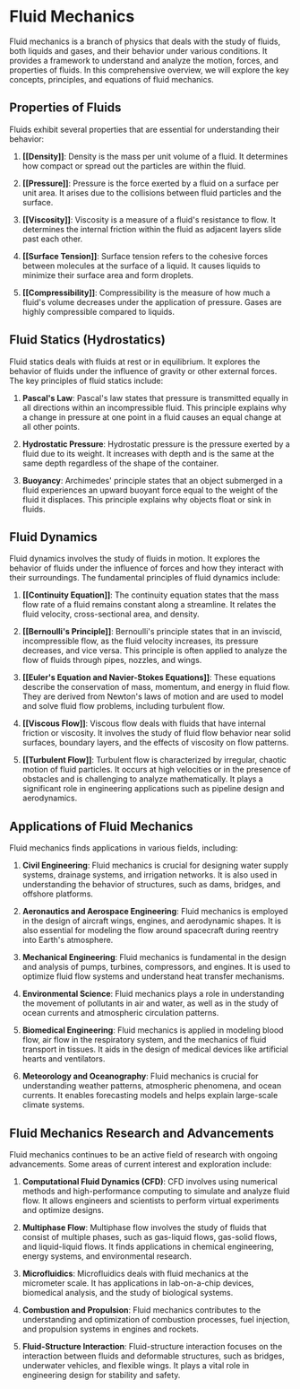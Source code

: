 
# Fluid Mechanics

Fluid mechanics is a branch of physics that deals with the study of fluids, both liquids and gases, and their behavior under various conditions. It provides a framework to understand and analyze the motion, forces, and properties of fluids. In this comprehensive overview, we will explore the key concepts, principles, and equations of fluid mechanics.

## Properties of Fluids

Fluids exhibit several properties that are essential for understanding their behavior:

1. **[[Density]]**: Density is the mass per unit volume of a fluid. It determines how compact or spread out the particles are within the fluid.

2. **[[Pressure]]**: Pressure is the force exerted by a fluid on a surface per unit area. It arises due to the collisions between fluid particles and the surface.

3. **[[Viscosity]]**: Viscosity is a measure of a fluid's resistance to flow. It determines the internal friction within the fluid as adjacent layers slide past each other.

4. **[[Surface Tension]]**: Surface tension refers to the cohesive forces between molecules at the surface of a liquid. It causes liquids to minimize their surface area and form droplets.

5. **[[Compressibility]]**: Compressibility is the measure of how much a fluid's volume decreases under the application of pressure. Gases are highly compressible compared to liquids.

## Fluid Statics (Hydrostatics)

Fluid statics deals with fluids at rest or in equilibrium. It explores the behavior of fluids under the influence of gravity or other external forces. The key principles of fluid statics include:

1. **Pascal's Law**: Pascal's law states that pressure is transmitted equally in all directions within an incompressible fluid. This principle explains why a change in pressure at one point in a fluid causes an equal change at all other points.

2. **Hydrostatic Pressure**: Hydrostatic pressure is the pressure exerted by a fluid due to its weight. It increases with depth and is the same at the same depth regardless of the shape of the container.

3. **Buoyancy**: Archimedes' principle states that an object submerged in a fluid experiences an upward buoyant force equal to the weight of the fluid it displaces. This principle explains why objects float or sink in fluids.

## Fluid Dynamics

Fluid dynamics involves the study of fluids in motion. It explores the behavior of fluids under the influence of forces and how they interact with their surroundings. The fundamental principles of fluid dynamics include:

1. **[[Continuity Equation]]**: The continuity equation states that the mass flow rate of a fluid remains constant along a streamline. It relates the fluid velocity, cross-sectional area, and density.

2. **[[Bernoulli's Principle]]**: Bernoulli's principle states that in an inviscid, incompressible flow, as the fluid velocity increases, its pressure decreases, and vice versa. This principle is often applied to analyze the flow of fluids through pipes, nozzles, and wings.

3. **[[Euler's Equation and Navier-Stokes Equations]]**: These equations describe the conservation of mass, momentum, and energy in fluid flow. They are derived from Newton's laws of motion and are used to model and solve fluid flow problems, including turbulent flow.

4. **[[Viscous Flow]]**: Viscous flow deals with fluids that have internal friction or viscosity. It involves the study of fluid flow behavior near solid surfaces, boundary layers, and the effects of viscosity on flow patterns.

5. **[[Turbulent Flow]]**: Turbulent flow is characterized by irregular, chaotic motion of fluid particles. It occurs at high velocities or in the presence of obstacles and is challenging to analyze mathematically. It plays a significant role in engineering applications such as pipeline design and aerodynamics.

## Applications of Fluid Mechanics

Fluid mechanics finds applications in various fields, including:

1. **Civil Engineering**: Fluid mechanics is crucial for designing water supply systems, drainage systems, and irrigation networks. It is also used in understanding the behavior of structures, such as dams, bridges, and offshore platforms.

2. **Aeronautics and Aerospace Engineering**: Fluid mechanics is employed in the design of aircraft wings, engines, and aerodynamic shapes. It is also essential for modeling the flow around spacecraft during reentry into Earth's atmosphere.

3. **Mechanical Engineering**: Fluid mechanics is fundamental in the design and analysis of pumps, turbines, compressors, and engines. It is used to optimize fluid flow systems and understand heat transfer mechanisms.

4. **Environmental Science**: Fluid mechanics plays a role in understanding the movement of pollutants in air and water, as well as in the study of ocean currents and atmospheric circulation patterns.

5. **Biomedical Engineering**: Fluid mechanics is applied in modeling blood flow, air flow in the respiratory system, and the mechanics of fluid transport in tissues. It aids in the design of medical devices like artificial hearts and ventilators.

6. **Meteorology and Oceanography**: Fluid mechanics is crucial for understanding weather patterns, atmospheric phenomena, and ocean currents. It enables forecasting models and helps explain large-scale climate systems.

## Fluid Mechanics Research and Advancements

Fluid mechanics continues to be an active field of research with ongoing advancements. Some areas of current interest and exploration include:

1. **Computational Fluid Dynamics (CFD)**: CFD involves using numerical methods and high-performance computing to simulate and analyze fluid flow. It allows engineers and scientists to perform virtual experiments and optimize designs.

2. **Multiphase Flow**: Multiphase flow involves the study of fluids that consist of multiple phases, such as gas-liquid flows, gas-solid flows, and liquid-liquid flows. It finds applications in chemical engineering, energy systems, and environmental research.

3. **Microfluidics**: Microfluidics deals with fluid mechanics at the micrometer scale. It has applications in lab-on-a-chip devices, biomedical analysis, and the study of biological systems.

4. **Combustion and Propulsion**: Fluid mechanics contributes to the understanding and optimization of combustion processes, fuel injection, and propulsion systems in engines and rockets.

5. **Fluid-Structure Interaction**: Fluid-structure interaction focuses on the interaction between fluids and deformable structures, such as bridges, underwater vehicles, and flexible wings. It plays a vital role in engineering design for stability and safety.